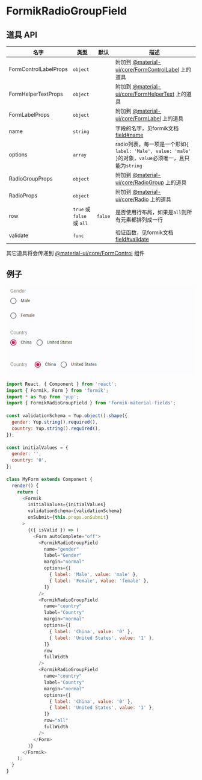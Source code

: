 # FormikRadioGroupField

## 道具 API

|名字|类型|默认|描述|
|---|---|---|---|
|FormControlLabelProps|`object`||附加到 [@material-ui/core/FormControlLabel](https://material-ui.com/api/form-control-label/) 上的道具|
|FormHelperTextProps|`object`||附加到 [@material-ui/core/FormHelperText](https://material-ui.com/api/form-helper-text/) 上的道具|
|FormLabelProps|`object`||附加到 [@material-ui/core/FormLabel](https://material-ui.com/api/form-label/) 上的道具|
|name|`string`||字段的名字，见formik文档 [field#name](https://jaredpalmer.com/formik/docs/api/field#name)|
|options|`array`||radio列表，每一项是一个形如`{ label: 'Male', value: 'male' }`的对象，`value`必须唯一，且只能为`string`|
|RadioGroupProps|`object`||附加到 [@material-ui/core/RadioGroup](https://material-ui.com/api/radio-group/) 上的道具|
|RadioProps|`object`||附加到 [@material-ui/core/Radio](https://material-ui.com/api/radio/) 上的道具|
|row|`true` 或 `false` 或 `all`|`false`|是否使用行布局，如果是`all`则所有元素都排列成一行|
|validate|`func`||验证函数，见formik文档 [field#validate](https://jaredpalmer.com/formik/docs/api/field#validate)|

其它道具将会传递到 [@material-ui/core/FormControl](https://material-ui.com/api/form-control/) 组件

## 例子

<p align="center">
  <img src="../../media/FormikRadioGroupField.gif" alt="FormikRadioGroupField" />
</p>

```js
import React, { Component } from 'react';
import { Formik, Form } from 'formik';
import * as Yup from 'yup';
import { FormikRadioGroupField } from 'formik-material-fields';

const validationSchema = Yup.object().shape({
  gender: Yup.string().required(),
  country: Yup.string().required(),
});

const initialValues = {
  gender: '',
  country: '0',
};

class MyForm extends Component {
  render() {
    return (
      <Formik
        initialValues={initialValues}
        validationSchema={validationSchema}
        onSubmit={this.props.onSubmit}
      >
        {({ isValid }) => (
          <Form autoComplete="off">
            <FormikRadioGroupField
              name="gender"
              label="Gender"
              margin="normal"
              options={[
                { label: 'Male', value: 'male' },
                { label: 'Female', value: 'female' },
              ]}
            />
            <FormikRadioGroupField
              name="country"
              label="Country"
              margin="normal"
              options={[
                { label: 'China', value: '0' },
                { label: 'United States', value: '1' },
              ]}
              row
              fullWidth
            />
            <FormikRadioGroupField
              name="country"
              label="Country"
              margin="normal"
              options={[
                { label: 'China', value: '0' },
                { label: 'United States', value: '1' },
              ]}
              row="all"
              fullWidth
            />
          </Form>
        )}
      </Formik>
    );
  }
}

```